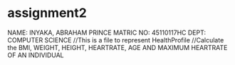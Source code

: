 # assignment2
NAME: INYAKA, ABRAHAM PRINCE
MATRIC NO: 45110117HC
DEPT: COMPUTER SCIENCE
//This is a file to represent HealthProfile 
//Calculate the BMI, WEIGHT, HEIGHT, HEARTRATE, AGE AND MAXIMUM HEARTRATE OF AN INDIVIDUAL
